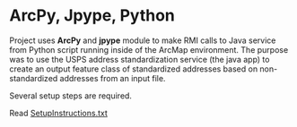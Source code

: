 # ArcPy, Jpype, Python

Project uses __ArcPy__ and  __jpype__ module to make RMI calls to Java service from Python script running inside of the ArcMap environment.  The purpose was to use the USPS address standardization service (the java app) to create an output feature class of standardized addresses based on non-standardized addresses from an input file.  

Several setup steps are required.

Read [SetupInstructions.txt](SetupInstructions.txt)
